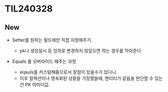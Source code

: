 # TIL240328

## New
- Setter를 원하는 필드에만 직접 지정해주기.
  - pk나 생성일시 등 임의로 변경하지 않았으면 하는 경우를 막아준다.

- Equals 를 오버라이드 해주는 과정
  - eqauls를 커스텀해줌으로서 장점이 있을수가 있다니. 
  - 이후 컬렉션이나 영속화된 상황을 가정했을때, 엔티티가 같음을 판단할 수 있는건 PK 아이디값.